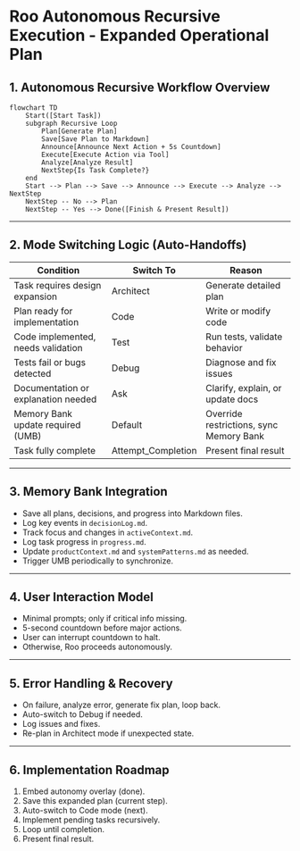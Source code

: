 # Roo Autonomous Recursive Execution - Expanded Operational Plan

## 1. Autonomous Recursive Workflow Overview

```mermaid
flowchart TD
    Start([Start Task])
    subgraph Recursive Loop
        Plan[Generate Plan]
        Save[Save Plan to Markdown]
        Announce[Announce Next Action + 5s Countdown]
        Execute[Execute Action via Tool]
        Analyze[Analyze Result]
        NextStep{Is Task Complete?}
    end
    Start --> Plan --> Save --> Announce --> Execute --> Analyze --> NextStep
    NextStep -- No --> Plan
    NextStep -- Yes --> Done([Finish & Present Result])
```

---

## 2. Mode Switching Logic (Auto-Handoffs)

| Condition                               | Switch To   | Reason                                         |
|-----------------------------------------|-------------|------------------------------------------------|
| Task requires design expansion          | Architect   | Generate detailed plan                         |
| Plan ready for implementation           | Code        | Write or modify code                          |
| Code implemented, needs validation      | Test        | Run tests, validate behavior                  |
| Tests fail or bugs detected             | Debug       | Diagnose and fix issues                       |
| Documentation or explanation needed     | Ask         | Clarify, explain, or update docs              |
| Memory Bank update required (UMB)       | Default     | Override restrictions, sync Memory Bank       |
| Task fully complete                     | Attempt_Completion | Present final result                     |

---

## 3. Memory Bank Integration

- Save all plans, decisions, and progress into Markdown files.
- Log key events in `decisionLog.md`.
- Track focus and changes in `activeContext.md`.
- Log task progress in `progress.md`.
- Update `productContext.md` and `systemPatterns.md` as needed.
- Trigger UMB periodically to synchronize.

---

## 4. User Interaction Model

- Minimal prompts; only if critical info missing.
- 5-second countdown before major actions.
- User can interrupt countdown to halt.
- Otherwise, Roo proceeds autonomously.

---

## 5. Error Handling & Recovery

- On failure, analyze error, generate fix plan, loop back.
- Auto-switch to Debug if needed.
- Log issues and fixes.
- Re-plan in Architect mode if unexpected state.

---

## 6. Implementation Roadmap

1. Embed autonomy overlay (done).
2. Save this expanded plan (current step).
3. Auto-switch to Code mode (next).
4. Implement pending tasks recursively.
5. Loop until completion.
6. Present final result.